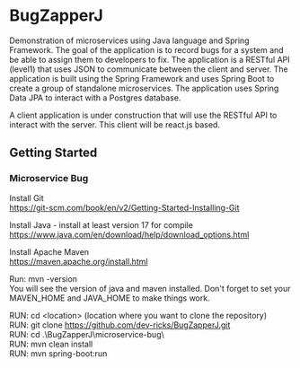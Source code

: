 # BugZapperJ

Demonstration of microservices using Java language and Spring Framework. The goal of the application is to record bugs
for a system and be able to assign them to developers to fix. The application is a RESTful API (level1) that uses JSON
to communicate between the client and server. The application is built using the Spring Framework and uses Spring Boot
to create a group of standalone microservices. The application uses Spring Data JPA to interact with a Postgres
database.

A client application is under construction that will use the RESTful API to interact with the server. This client will
be react.js based.

## Getting Started
### Microservice Bug
Install Git<br/>
https://git-scm.com/book/en/v2/Getting-Started-Installing-Git<br/>

Install Java - install at least version 17 for compile<br/>
https://www.java.com/en/download/help/download_options.html<br/>

Install Apache Maven<br/>
https://maven.apache.org/install.html<br/>

Run: mvn -version<br/>
You will see the version of java and maven installed.  Don't forget to set your MAVEN_HOME and JAVA_HOME to make things work.<br/>

RUN: cd \<location\> (location where you want to clone the repository)<br/>
RUN: git clone https://github.com/dev-ricks/BugZapperJ.git<br/>
RUN: cd .\BugZapperJ\microservice-bug\ <br/>
RUN: mvn clean install<br/>
RUN: mvn spring-boot:run<br/>





